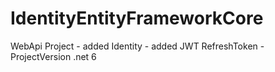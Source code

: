 # IdentityEntityFrameworkCore

WebApi Project - 
added Identity - 
added JWT RefreshToken - 
ProjectVersion .net 6
